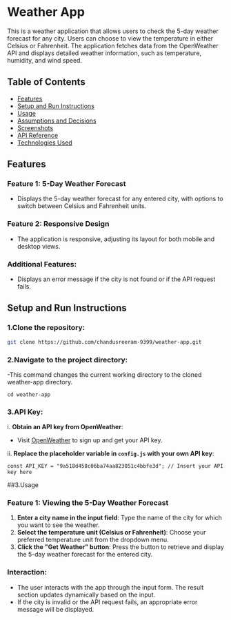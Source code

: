 # Weather App

This is a weather application that allows users to check the 5-day weather forecast for any city. Users can choose to view the temperature in either Celsius or Fahrenheit. The application fetches data from the OpenWeather API and displays detailed weather information, such as temperature, humidity, and wind speed.

## Table of Contents
- [Features](#features)
- [Setup and Run Instructions](#setup-and-run-instructions)
- [Usage](#usage)
- [Assumptions and Decisions](#assumptions-and-decisions)
- [Screenshots](#screenshots)
- [API Reference](#api-reference)
- [Technologies Used](#technologies-used)

## Features

### Feature 1: 5-Day Weather Forecast
- Displays the 5-day weather forecast for any entered city, with options to switch between Celsius and Fahrenheit units.

### Feature 2: Responsive Design
- The application is responsive, adjusting its layout for both mobile and desktop views.

### Additional Features:
- Displays an error message if the city is not found or if the API request fails.

## Setup and Run Instructions

### 1.Clone the repository:
```bash
git clone https://github.com/chandusreeram-9399/weather-app.git
```

### 2.Navigate to the project directory:
-This command changes the current working directory to the cloned weather-app directory.
```
cd weather-app

```

### 3.API Key:
i. **Obtain an API key from OpenWeather**:
   - Visit [OpenWeather](https://openweathermap.org/api) to sign up and get your API key.

ii. **Replace the placeholder variable in `config.js` with your own API key**:
```
const API_KEY = "9a518d458c06ba74aa823051c4bbfe3d"; // Insert your API key here
```
##3.Usage

### Feature 1: Viewing the 5-Day Weather Forecast
1. **Enter a city name in the input field**: Type the name of the city for which you want to see the weather.
2. **Select the temperature unit (Celsius or Fahrenheit)**: Choose your preferred temperature unit from the dropdown menu.
3. **Click the "Get Weather" button**: Press the button to retrieve and display the 5-day weather forecast for the entered city.

### Interaction:
- The user interacts with the app through the input form. The result section updates dynamically based on the input.
- If the city is invalid or the API request fails, an appropriate error message will be displayed.

